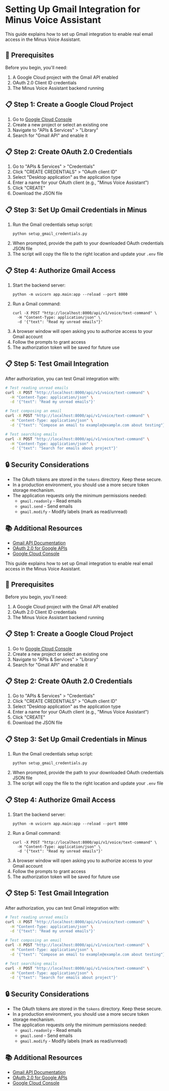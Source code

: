 # Setting Up Gmail Integration for Minus Voice Assistant

This guide explains how to set up Gmail integration to enable real email access in the Minus Voice Assistant.

## 🔑 Prerequisites

Before you begin, you'll need:

1. A Google Cloud project with the Gmail API enabled
2. OAuth 2.0 Client ID credentials
3. The Minus Voice Assistant backend running

## 📋 Step 1: Create a Google Cloud Project

1. Go to [Google Cloud Console](https://console.cloud.google.com/)
2. Create a new project or select an existing one
3. Navigate to "APIs & Services" > "Library"
4. Search for "Gmail API" and enable it

## 📋 Step 2: Create OAuth 2.0 Credentials

1. Go to "APIs & Services" > "Credentials"
2. Click "CREATE CREDENTIALS" > "OAuth client ID"
3. Select "Desktop application" as the application type
4. Enter a name for your OAuth client (e.g., "Minus Voice Assistant")
5. Click "CREATE"
6. Download the JSON file

## 📋 Step 3: Set Up Gmail Credentials in Minus

1. Run the Gmail credentials setup script:
   ```
   python setup_gmail_credentials.py
   ```
2. When prompted, provide the path to your downloaded OAuth credentials JSON file
3. The script will copy the file to the right location and update your `.env` file

## 📋 Step 4: Authorize Gmail Access

1. Start the backend server:
   ```
   python -m uvicorn app.main:app --reload --port 8000
   ```
2. Run a Gmail command:
   ```
   curl -X POST "http://localhost:8000/api/v1/voice/text-command" \
     -H "Content-Type: application/json" \
     -d '{"text": "Read my unread emails"}'
   ```
3. A browser window will open asking you to authorize access to your Gmail account
4. Follow the prompts to grant access
5. The authorization token will be saved for future use

## 📋 Step 5: Test Gmail Integration

After authorization, you can test Gmail integration with:

```bash
# Test reading unread emails
curl -X POST "http://localhost:8000/api/v1/voice/text-command" \
  -H "Content-Type: application/json" \
  -d '{"text": "Read my unread emails"}'

# Test composing an email
curl -X POST "http://localhost:8000/api/v1/voice/text-command" \
  -H "Content-Type: application/json" \
  -d '{"text": "Compose an email to example@example.com about testing"}'

# Test searching emails
curl -X POST "http://localhost:8000/api/v1/voice/text-command" \
  -H "Content-Type: application/json" \
  -d '{"text": "Search for emails about project"}'
```

## 🔒 Security Considerations

- The OAuth tokens are stored in the `tokens` directory. Keep these secure.
- In a production environment, you should use a more secure token storage mechanism.
- The application requests only the minimum permissions needed:
  - `gmail.readonly` - Read emails
  - `gmail.send` - Send emails
  - `gmail.modify` - Modify labels (mark as read/unread)

## 📚 Additional Resources

- [Gmail API Documentation](https://developers.google.com/gmail/api)
- [OAuth 2.0 for Google APIs](https://developers.google.com/identity/protocols/oauth2)
- [Google Cloud Console](https://console.cloud.google.com/) 

This guide explains how to set up Gmail integration to enable real email access in the Minus Voice Assistant.

## 🔑 Prerequisites

Before you begin, you'll need:

1. A Google Cloud project with the Gmail API enabled
2. OAuth 2.0 Client ID credentials
3. The Minus Voice Assistant backend running

## 📋 Step 1: Create a Google Cloud Project

1. Go to [Google Cloud Console](https://console.cloud.google.com/)
2. Create a new project or select an existing one
3. Navigate to "APIs & Services" > "Library"
4. Search for "Gmail API" and enable it

## 📋 Step 2: Create OAuth 2.0 Credentials

1. Go to "APIs & Services" > "Credentials"
2. Click "CREATE CREDENTIALS" > "OAuth client ID"
3. Select "Desktop application" as the application type
4. Enter a name for your OAuth client (e.g., "Minus Voice Assistant")
5. Click "CREATE"
6. Download the JSON file

## 📋 Step 3: Set Up Gmail Credentials in Minus

1. Run the Gmail credentials setup script:
   ```
   python setup_gmail_credentials.py
   ```
2. When prompted, provide the path to your downloaded OAuth credentials JSON file
3. The script will copy the file to the right location and update your `.env` file

## 📋 Step 4: Authorize Gmail Access

1. Start the backend server:
   ```
   python -m uvicorn app.main:app --reload --port 8000
   ```
2. Run a Gmail command:
   ```
   curl -X POST "http://localhost:8000/api/v1/voice/text-command" \
     -H "Content-Type: application/json" \
     -d '{"text": "Read my unread emails"}'
   ```
3. A browser window will open asking you to authorize access to your Gmail account
4. Follow the prompts to grant access
5. The authorization token will be saved for future use

## 📋 Step 5: Test Gmail Integration

After authorization, you can test Gmail integration with:

```bash
# Test reading unread emails
curl -X POST "http://localhost:8000/api/v1/voice/text-command" \
  -H "Content-Type: application/json" \
  -d '{"text": "Read my unread emails"}'

# Test composing an email
curl -X POST "http://localhost:8000/api/v1/voice/text-command" \
  -H "Content-Type: application/json" \
  -d '{"text": "Compose an email to example@example.com about testing"}'

# Test searching emails
curl -X POST "http://localhost:8000/api/v1/voice/text-command" \
  -H "Content-Type: application/json" \
  -d '{"text": "Search for emails about project"}'
```

## 🔒 Security Considerations

- The OAuth tokens are stored in the `tokens` directory. Keep these secure.
- In a production environment, you should use a more secure token storage mechanism.
- The application requests only the minimum permissions needed:
  - `gmail.readonly` - Read emails
  - `gmail.send` - Send emails
  - `gmail.modify` - Modify labels (mark as read/unread)

## 📚 Additional Resources

- [Gmail API Documentation](https://developers.google.com/gmail/api)
- [OAuth 2.0 for Google APIs](https://developers.google.com/identity/protocols/oauth2)
- [Google Cloud Console](https://console.cloud.google.com/) 
 
 